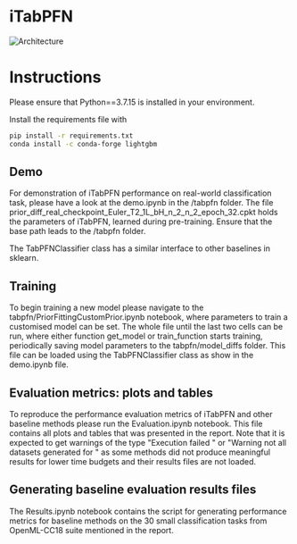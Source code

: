 # iTabPFN

![Architecture](iTabPFN_architecture.png)

# Instructions

Please ensure that Python==3.7.15 is installed in your environment.

Install the requirements file with 

```bash
pip install -r requirements.txt
conda install -c conda-forge lightgbm
```



## Demo
For demonstration of iTabPFN performance on real-world classification task, please have a look at the demo.ipynb in the /tabpfn folder.
The file prior_diff_real_checkpoint_Euler_T2_1L_bH_n_2_n_2_epoch_32.cpkt holds the parameters of iTabPFN, learned during pre-training. Ensure that the base path leads to the /tabpfn folder.

The TabPFNClassifier class has a similar interface to other baselines in sklearn.

## Training
To begin training a new model please navigate to the tabpfn/PriorFittingCustomPrior.ipynb notebook, where  parameters to train a customised model can be set. The whole file until the last two cells can be run, where either function get_model or train_function starts training, periodically saving model parameters to the tabpfn/model_diffs folder. This file can be loaded using the TabPFNClassifier class as show in the demo.ipynb file.

## Evaluation metrics: plots and tables
To reproduce the performance evaluation metrics of iTabPFN and other baseline methods please run the Evaluation.ipynb notebook. This file contains all plots and tables that was presented in the report. Note that it is expected to get warnings of the type "Execution failed <dataset name>" or "Warning not all datasets generated for <results file name>" as some methods did not produce meaningful results for lower time budgets and their results files are not loaded.

## Generating baseline evaluation results files
The Results.ipynb notebook contains the script for generating performance metrics for baseline methods on the 30 small classification tasks from OpenML-CC18 suite mentioned in the report. 





